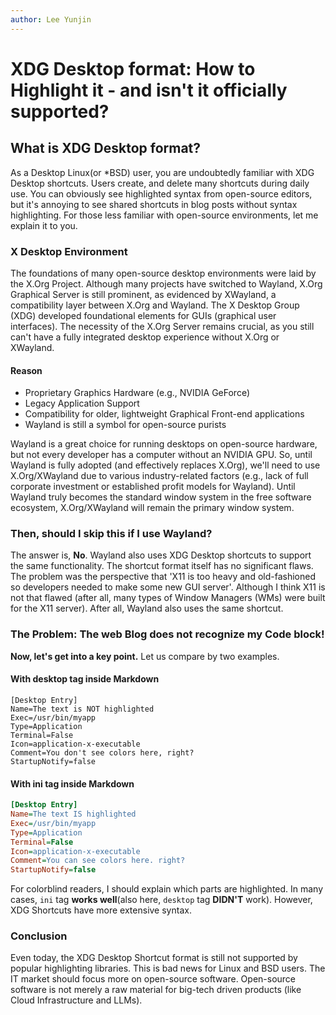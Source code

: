 ```yaml
---
author: Lee Yunjin
---
```


# XDG Desktop format: How to Highlight it - and isn't it officially supported?

## What is XDG Desktop format?
As a Desktop Linux(or \*BSD) user, you are undoubtedly familiar with XDG Desktop shortcuts.
Users create, and delete many shortcuts during daily use.
You can obviously see highlighted syntax from open-source editors, but it's annoying to see shared shortcuts in blog posts without syntax highlighting.
For those less familiar with open-source environments, let me explain it to you.

### X Desktop Environment

The foundations of many open-source desktop environments were laid by the X.Org Project. Although many projects have switched to Wayland, X.Org Graphical Server is still prominent, as evidenced by XWayland, a compatibility layer between X.Org and Wayland. The X Desktop Group (XDG) developed foundational elements for GUIs (graphical user interfaces).
The necessity of the X.Org Server remains crucial, as you still can't have a fully integrated desktop experience without X.Org or XWayland.

#### Reason
- Proprietary Graphics Hardware (e.g., NVIDIA GeForce)
- Legacy Application Support
- Compatibility for older, lightweight Graphical Front-end applications
- Wayland is still a symbol for open-source purists

Wayland is a great choice for running desktops on open-source hardware, but not every developer has a computer without an NVIDIA GPU.
So, until Wayland is fully adopted (and effectively replaces X.Org), we'll need to use X.Org/XWayland due to various industry-related factors (e.g., lack of full corporate investment or established profit models for Wayland). Until Wayland truly becomes the standard window system in the free software ecosystem, X.Org/XWayland will remain the primary window system.
### Then, should I skip this if I use Wayland?

The answer is, **No**. Wayland also uses XDG Desktop shortcuts to support the same functionality.
The shortcut format itself has no significant flaws. The problem was the perspective that 'X11 is too heavy and old-fashioned so developers needed to make some new GUI server'.
Although I think X11 is not that flawed (after all, many types of Window Managers (WMs) were built for the X11 server).
After all, Wayland also uses the same shortcut.

### The Problem: The web Blog does not recognize my Code block!

**Now, let's get into a key point.**
Let us compare by two examples.

#### With desktop tag inside Markdown

```desktop
[Desktop Entry]
Name=The text is NOT highlighted
Exec=/usr/bin/myapp
Type=Application
Terminal=False
Icon=application-x-executable
Comment=You don't see colors here, right?
StartupNotify=false
```

#### With ini tag inside Markdown

```ini
[Desktop Entry]
Name=The text IS highlighted
Exec=/usr/bin/myapp
Type=Application
Terminal=False
Icon=application-x-executable
Comment=You can see colors here. right?
StartupNotify=false
```


For colorblind readers, I should explain which parts are highlighted.
In many cases, `ini` tag **works well**(also here, `desktop` tag **DIDN'T** work).
However, XDG Shortcuts have more extensive syntax.

### Conclusion

Even today, the XDG Desktop Shortcut format is still not supported by popular highlighting libraries. This is bad news for Linux and BSD users.
The IT market should focus more on open-source software.
Open-source software is not merely a raw material for big-tech driven products (like Cloud Infrastructure and LLMs).
